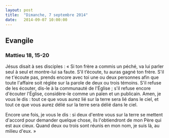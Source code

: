 ```yaml
---
layout: post
title:  "Dimanche, 7 septembre 2014"
date:   2014-09-07 10:00:00
---
```

## Evangile

### Mattieu 18, 15-20

Jésus disait à ses disciples :
« Si ton frère a commis un péché, va lui parler seul à seul et montre-lui sa faute. S’il t’écoute, tu auras gagné ton frère. S'il ne t'écoute pas, prends encore avec toi une ou deux personnes afin que toute l'affaire soit réglée sur la parole de deux ou trois témoins. S'il refuse de les écouter, dis-le à la communauté de l'Église ; s'il refuse encore d'écouter l'Église, considère-le comme un païen et un publicain. Amen, je vous le dis : tout ce que vous aurez lié sur la terre sera lié dans le ciel, et tout ce que vous aurez délié sur la terre sera délié dans le ciel.

Encore une fois, je vous le dis : si deux d'entre vous sur la terre se mettent d'accord pour demander quelque chose, ils l'obtiendront de mon Père qui est aux cieux. Quand deux ou trois sont réunis en mon nom, je suis là, au milieu d'eux. »
